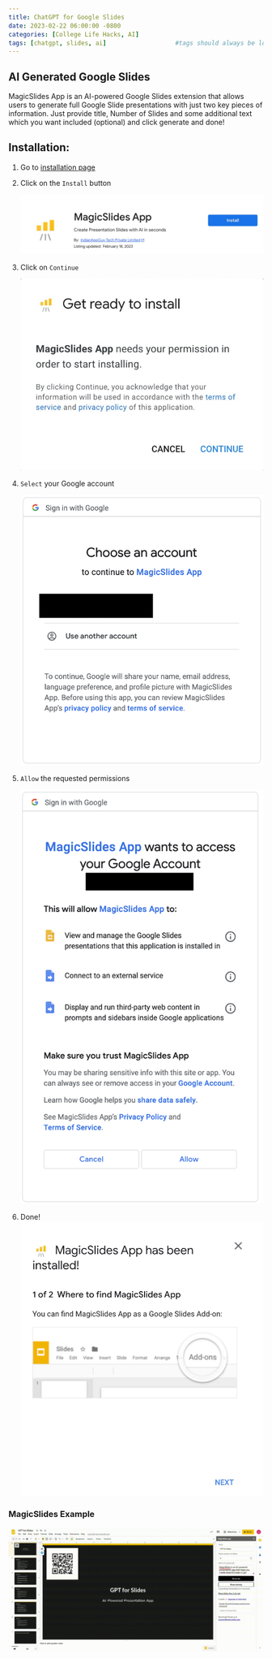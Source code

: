 ```yaml
---
title: ChatGPT for Google Slides
date: 2023-02-22 06:00:00 -0800
categories: [College Life Hacks, AI]
tags: [chatgpt, slides, ai]                   #tags should always be lowercase
---
```


## AI Generated Google Slides

MagicSlides App is an AI-powered Google Slides extension that allows users to generate full Google Slide presentations with just two key pieces of information. Just provide title, Number of Slides and some additional text which you want included (optional) and click generate and done!

## Installation:

1. Go to [installation page](https://workspace.google.com/marketplace/app/magicslides_app/371894645570)
2. Click on the `Install` button

    ![Image displays install button for MagicSlides](/assets/img/magicslides/picture1.png)
3. Click on `Continue`

    ![Image displays continue button of installation of MagicSlides](/assets/img/magicslides/picture2.png)
4. `Select` your Google account

    ![Image displays users option to select their Google account](/assets/img/magicslides/picture3.png)
5. `Allow` the requested permissions

    ![Image displays MagicSlides requesting permissions](/assets/img/magicslides/picture4.png)
6. Done! 
    ![Image displays MagicSlides successfully installed](/assets/img/magicslides/picture5.png)

### MagicSlides Example

![Gif displays a AI generated Google Slide by MagicSlides](/assets/img/magicslides/example.gif)